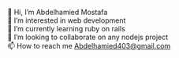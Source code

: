 👋 Hi, I’m Abdelhamied Mostafa<br/>
👀 I’m interested in web development<br/>
🌱 I’m currently learning ruby on rails<br/>
💞️ I’m looking to collaborate on any nodejs project<br/>
📫 How to reach me Abdelhamied403@gmail.com<br/>
